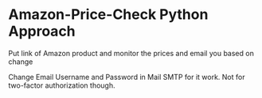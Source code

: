 # Amazon-Price-Check Python Approach
Put link of Amazon product and monitor the prices and email you based on change


Change Email Username and Password in Mail SMTP for it work. Not for two-factor authorization though.
